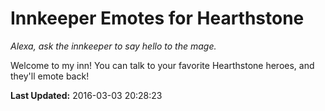 # Innkeeper Emotes for Hearthstone
*Alexa, ask the innkeeper to say hello to the mage.*

Welcome to my inn! You can talk to your favorite Hearthstone heroes, and they'll emote back!

**Last Updated:** 2016-03-03 20:28:23